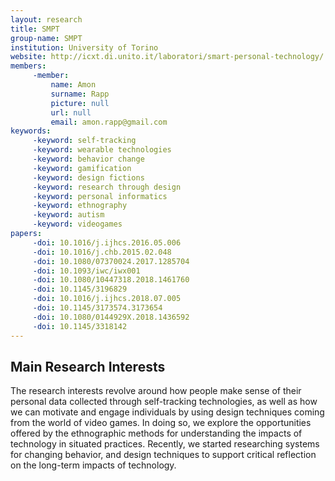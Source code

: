 ```yaml
---
layout: research
title: SMPT
group-name: SMPT
institution: University of Torino
website: http://icxt.di.unito.it/laboratori/smart-personal-technology/
members: 
	 -member: 
		 name: Amon
		 surname: Rapp
		 picture: null
		 url: null
		 email: amon.rapp@gmail.com
keywords: 
	 -keyword: self-tracking
	 -keyword: wearable technologies
	 -keyword: behavior change
	 -keyword: gamification
	 -keyword: design fictions
	 -keyword: research through design
	 -keyword: personal informatics
	 -keyword: ethnography
	 -keyword: autism
	 -keyword: videogames
papers: 
	 -doi: 10.1016/j.ijhcs.2016.05.006
	 -doi: 10.1016/j.chb.2015.02.048
	 -doi: 10.1080/07370024.2017.1285704
	 -doi: 10.1093/iwc/iwx001
	 -doi: 10.1080/10447318.2018.1461760
	 -doi: 10.1145/3196829
	 -doi: 10.1016/j.ijhcs.2018.07.005
	 -doi: 10.1145/3173574.3173654
	 -doi: 10.1080/0144929X.2018.1436592
	 -doi: 10.1145/3318142
---
```



## Main Research Interests
The research interests revolve around how people make sense of their personal data collected through self-tracking technologies, as well as how we can motivate and engage individuals by using design techniques coming from the world of video games. In doing so, we explore the opportunities offered by the ethnographic methods for understanding the impacts of technology in situated practices. Recently, we started researching systems for changing behavior, and design techniques to support critical reflection on the long-term impacts of technology.